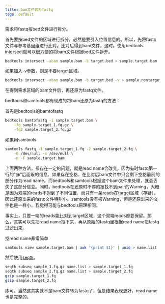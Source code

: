```yaml
---
title: bam文件转为fastq
tags: default
---
```


需求将fastq按bed文件进行拆分。

首先要按bed文件的区域进行拆分，必然是要引入位置信息的。所以，先将fastq文件与参考基因组进行比对。比对后得到bam文件，这时，使用bedtools intersect就可以很方便的将bam文件根据bed文件拆开。
```bash
bedtools intersect -abam sample.bam -b target.bed > sample.target.bam
```
如果加入-v参数，则是不要target区域。
```bash
bedtools intersect -abam sample.bam -b target.bed -v > sample.nontarget.bam
```

在得到需求区域的bam文件后，再还原为fastq文件。

bedtools和samtools都有现成的将bam还原为fastq的方法：

首先是bedtools的bamtofastq
```bash
bedtools bamtofastq -i sample.target.bam \
	-fq sample.target_1.fq.gz \
	-fq2 sample.target_2.fq.gz
```

如果用samtools
```bash
samtools fastq -1 sample.target_1.fq -2 sample.target_2.fq \
	-0 /dev/null -s /dev/null \
	-n -F sample.target.bam
```

上面两种方法，都存在一定的问题，就是read name会改变，因为有时fastq第一行的"@"后面跟的信息，如果存在空格，在比对后bam文件中只会剩下空格最前的部分作为read name。而bedtools和samtools根据这个bam文件来处理，就会丢失了这部分信息。同时，bedtools在还原时不停的报找不到pair的Warning，大概是因为双端的reads不对到了不同位置，而只有一条reads在target区域（存疑）。因此还原出来的fastq文件特别小。samtools没有报Warning，但是还原出来的文件也是一样小，我觉得可能与bedtools原理相同。

事实上，只要一端的reads能比对到target区域，这个双端reads都要保留。那么，其实可以先把read name抠下来，再从原始的fastq里根据read name把fastq过滤出来。

抠read name非常简单
```bash
samtools view sample.target.bam | awk '{print $1}' | uniq > name.list
```

然后使用[seqtk](https://github.com/lh3/seqtk)。
```bash
seqtk subseq sample_1.fq.gz name.list > sample.target_1.fq
seqtk subseq sample_2.fq.gz name.list > sample.target_2.fq
gzip sample.target_1.fq
gzip sample.target_2.fq
```
即可。当然这其实就不是bam文件转为fastq了，但是结果表现更好，read name也是完整的。
